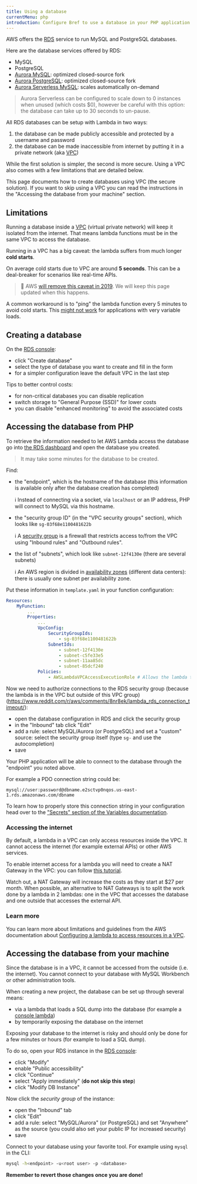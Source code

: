 ```yaml
---
title: Using a database
currentMenu: php
introduction: Configure Bref to use a database in your PHP application on AWS Lambda.
---
```


AWS offers the [RDS](https://aws.amazon.com/rds/) service to run MySQL and PostgreSQL databases.

Here are the database services offered by RDS:

- MySQL
- PostgreSQL
- [Aurora MySQL](https://aws.amazon.com/rds/aurora/): optimized closed-source fork
- [Aurora PostgreSQL](https://aws.amazon.com/rds/aurora/): optimized closed-source fork
- [Aurora Serverless MySQL](https://aws.amazon.com/rds/aurora/serverless/): scales automatically on-demand

> Aurora Serverless can be configured to scale down to 0 instances when unused (which costs $0), however be careful with this option: the database can take up to 30 seconds to un-pause.

All RDS databases can be setup with Lambda in two ways:

1. the database can be made publicly accessible and protected by a username and password
2. the database can be made inaccessible from internet by putting it in a private network (aka [VPC](https://aws.amazon.com/fr/vpc/))

While the first solution is simpler, the second is more secure. Using a VPC also comes with a few limitations that are detailed below.

This page documents how to create databases using VPC (the secure solution). If you want to skip using a VPC you can read the instructions in the "Accessing the database from your machine" section.

## Limitations

Running a database inside a [VPC](https://aws.amazon.com/fr/vpc/) (virtual private network) will keep it isolated from the internet. That means lambda functions must be in the same VPC to access the database.

Running in a VPC has a big caveat: the lambda suffers from much longer **cold starts**.

On average cold starts due to VPC are around **5 seconds**. This can be a deal-breaker for scenarios like real-time APIs.

> 🎉 AWS [will remove this caveat in 2019](https://twitter.com/jeremy_daly/status/1068272580556087296). We will keep this page updated when this happens.

A common workaround is to "ping" the lambda function every 5 minutes to avoid cold starts. This [might not work](https://hackernoon.com/im-afraid-you-re-thinking-about-aws-lambda-cold-starts-all-wrong-7d907f278a4f) for applications with very variable loads.

## Creating a database

On the [RDS console](https://console.aws.amazon.com/rds/home):

- click "Create database"
- select the type of database you want to create and fill in the form
- for a simpler configuration leave the default VPC in the last step

Tips to better control costs:

- for non-critical databases you can disable replication
- switch storage to "General Purpose (SSD)" for lower costs
- you can disable "enhanced monitoring" to avoid the associated costs

## Accessing the database from PHP

To retrieve the information needed to let AWS Lambda access the database go into [the RDS dashboard](https://console.aws.amazon.com/rds/home#databases:) and open the database you created.

> It may take some minutes for the database to be created.

Find:

- the "endpoint", which is the hostname of the database (this information is available only after the database creation has completed)

    ℹ️ Instead of connecting via a socket, via `localhost` or an IP address, PHP will connect to MySQL via this hostname.
- the "security group ID" (in the "VPC security groups" section), which looks like `sg-03f68e1100481622b`

    ℹ️ A [security group](https://docs.aws.amazon.com/vpc/latest/userguide/VPC_SecurityGroups.html) is a firewall that restricts access to/from the VPC using "Inbound rules" and "Outbound rules".
- the list of "subnets", which look like `subnet-12f4130e` (there are several subnets)

    ℹ️ An AWS region is divided in [availability zones](https://docs.aws.amazon.com/AWSEC2/latest/UserGuide/using-regions-availability-zones.html) (different data centers): there is usually one subnet per availability zone.

Put these information in `template.yaml` in your function configuration:

```yaml
Resources:
    MyFunction:
        ...
        Properties:
            ...
            VpcConfig:
                SecurityGroupIds:
                    - sg-03f68e1100481622b
                SubnetIds:
                    - subnet-12f4130e
                    - subnet-c5fe33e5
                    - subnet-11aa85dc
                    - subnet-85dcf240
            Policies:
                - AWSLambdaVPCAccessExecutionRole # Allows the lambda to access the VPC
```

Now we need to authorize connections to the RDS security group (because the lambda is in the VPC but outside of this VPC group) (https://www.reddit.com/r/aws/comments/8nr8ek/lambda_rds_connection_timeout/):

- open the database configuration in RDS and click the security group
- in the "Inbound" tab click "Edit"
- add a rule: select MySQL/Aurora (or PostgreSQL) and set a "custom" source: select the security group itself (type `sg-` and use the autocompletion)
- save

Your PHP application will be able to connect to the database through the "endpoint" you noted above.

For example a PDO connection string could be:

```
mysql://user:password@dbname.e2sctvp0nqos.us-east-1.rds.amazonaws.com/dbname
```

To learn how to properly store this connection string in your configuration head over to the ["Secrets" section of the Variables documentation](/docs/environment/variables.md#secrets).

### Accessing the internet

By default, a lambda in a VPC can only access resources inside the VPC. It cannot access the internet (for example external APIs) or other AWS services.

To enable internet access for a lambda you will need to create a NAT Gateway in the VPC: you can follow [this tutorial](https://medium.com/@philippholly/aws-lambda-enable-outgoing-internet-access-within-vpc-8dd250e11e12).

Watch out, a NAT Gateway will increase the costs as they start at $27 per month. When possible, an alternative to NAT Gateways is to split the work done by a lambda in 2 lambdas: one in the VPC that accesses the database and one outside that accesses the external API.

### Learn more

You can learn more about limitations and guidelines from the AWS documentation about [Configuring a lambda to access resources in a VPC](https://docs.aws.amazon.com/lambda/latest/dg/vpc.html).

## Accessing the database from your machine

Since the database is in a VPC, it cannot be accessed from the outside (i.e. the internet). You cannot connect to your database with MySQL Workbench or other administration tools.

When creating a new project, the database can be set up through several means:

- via a lambda that loads a SQL dump into the database (for example a [console lambda](/docs/runtimes/console.md))
- by temporarily exposing the database on the internet

Exposing your database to the internet is risky and should only be done for a few minutes or hours (for example to load a SQL dump).

To do so, open your RDS instance in the [RDS console](https://console.aws.amazon.com/rds/home#databases:):

- click "Modify"
- enable "Public accessibility"
- click "Continue"
- select "Apply immediately" (**do not skip this step**)
- click "Modify DB Instance"

Now click the *security group* of the instance:

- open the "Inbound" tab
- click "Edit"
- add a rule: select "MySQL/Aurora" (or PostgreSQL) and set "Anywhere" as the source (you could also set your public IP for increased security)
- save

Connect to your database using your favorite tool. For example using `mysql` in the CLI:

```bash
mysql -h<endpoint> -u<root user> -p <database>
```

**Remember to revert those changes once you are done!**
